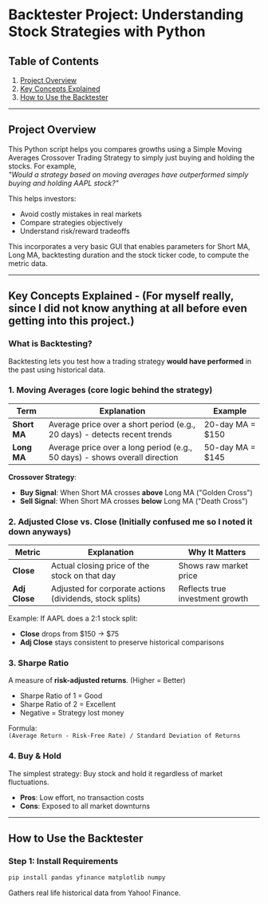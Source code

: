 # Backtester Project: Understanding Stock Strategies with Python

## Table of Contents
1. [Project Overview](#-project-overview)
2. [Key Concepts Explained](#-key-concepts-explained)
3. [How to Use the Backtester](#-how-to-use-the-backtester)

---

##  Project Overview
This Python script helps you compares growths using a Simple Moving Averages Crossover Trading Strategy to simply just buying and holding the stocks. For example,  
*"Would a strategy based on moving averages have outperformed simply buying and holding AAPL stock?"*  

This helps investors:
- Avoid costly mistakes in real markets
- Compare strategies objectively
- Understand risk/reward tradeoffs

This incorporates a very basic GUI that enables parameters for Short MA, Long MA, backtesting duration and the stock ticker code, to compute the metric data.



---

## Key Concepts Explained - (For myself really, since I did not know anything at all before even getting into this project.)

### What is Backtesting?
Backtesting lets you test how a trading strategy **would have performed** in the past using historical data. 

### 1. Moving Averages (core logic behind the strategy)
| Term         | Explanation                                                                 | Example          |
|--------------|-----------------------------------------------------------------------------|------------------|
| **Short MA** | Average price over a short period (e.g., 20 days) - detects recent trends   | 20-day MA = $150 |
| **Long MA**  | Average price over a long period (e.g., 50 days) - shows overall direction  | 50-day MA = $145 |

**Crossover Strategy**:  
- **Buy Signal**: When Short MA crosses **above** Long MA ("Golden Cross")  
- **Sell Signal**: When Short MA crosses **below** Long MA ("Death Cross")  


### 2. Adjusted Close vs. Close (Initially confused me so I noted it down anyways)
| Metric          | Explanation                                                                 | Why It Matters                          |
|-----------------|-----------------------------------------------------------------------------|-----------------------------------------|
| **Close**       | Actual closing price of the stock on that day                               | Shows raw market price                 |
| **Adj Close**   | Adjusted for corporate actions (dividends, stock splits)                    | Reflects true investment growth        |

Example: If AAPL does a 2:1 stock split:  
- **Close** drops from $150 → $75  
- **Adj Close** stays consistent to preserve historical comparisons  

### 3. Sharpe Ratio
A measure of **risk-adjusted returns**. (Higher = Better)  
- Sharpe Ratio of 1 = Good  
- Sharpe Ratio of 2 = Excellent  
- Negative = Strategy lost money  

Formula:  
`(Average Return - Risk-Free Rate) / Standard Deviation of Returns`

### 4. Buy & Hold
The simplest strategy: Buy stock and hold it regardless of market fluctuations.  
- **Pros**: Low effort, no transaction costs  
- **Cons**: Exposed to all market downturns  

---

##  How to Use the Backtester

### Step 1: Install Requirements
```bash
pip install pandas yfinance matplotlib numpy 
```
Gathers real life historical data from Yahoo! Finance.

